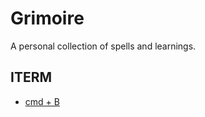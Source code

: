 # Grimoire

A personal collection of spells and learnings.

## ITERM
* [cmd + B](./iterm/cmd_+_b.md)
